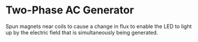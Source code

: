 # Two-Phase AC Generator
Spun magnets near coils to cause a change in flux to enable the LED to light up by the electric field that is simultaneously being generated.

##
